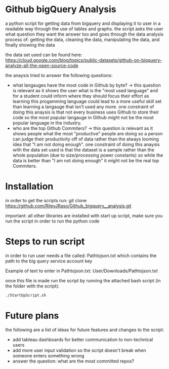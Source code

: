 # Github bigQuery Analysis

a python script for getting data from bigquery and displaying it to user in a readable way through the use of tables and graphs. the script asks the user what question they want the answer too and goes through the data analysis process of: getting the data, cleaning the data, manipulating the data, and finally showing the data

the data set used can be found here: https://cloud.google.com/blog/topics/public-datasets/github-on-bigquery-analyze-all-the-open-source-code

the anaysis tried to answer the following questions:
- what langauges have the most code in Github by byte? -> this question is relevant as it shows the user what is the "most used language" and for a student could inform where they should focus their effort as learning this progamming language could lead to a more useful skill set than learning a langauge that isn't used any more. one constraint of doing this anaysis is that not every business uses Github to store their code so the most popular langauge in Github might not be the most popular language in the industry.
- who are the top Github Commiters? -> this question is relevant as it shows people what the most "productive" people are doing so a person can judge their productivity off of data rather than the always looming idea that "I am not doing enough". one constraint of doing this anaysis with the data set used is that the dataset is a sample rather than the whole population (due to size/processing power constants) so while the data is better than "I am not doing enough" it might not be the real top Commiters.

# Installation

in order to get the scripts run: git clone https://github.com/RileyJRaso/Github_bigquery__analysis.git

important: all other libraries are installed with start up script, make sure you run the script in order to run the python code

# Steps to run script

in order to run user needs a file called: Pathtojson.txt which contains the path to the big query service account key

Example of text to enter in Pathtojson.txt:
User/Downloads/Pathtojson.txt

once this file is made run the script by running the attached bash script (in the folder with the script):

```bash
./StartUpScript.sh

```

# Future plans

the following are a list of ideas for future features and changes to the script:

- add tableau dashboards for better communication to non-technical users
- add more user input validation so the script doesn't break when someone enters something wrong
- answer the question: what are the most committed repos?

